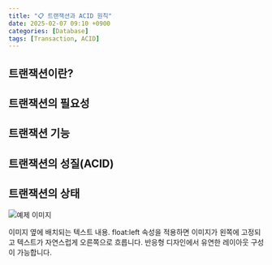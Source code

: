 ```yaml
---
title: "📋 트랜잭션과 ACID 원칙"
date: 2025-02-07 09:10 +0900
categories: [Database]
tags: [Transaction, ACID]
---
```


## 트랜잭션이란?


## 트랜잭션의 필요성

## 트랜잭션 기능

## 트랜잭션의 성질(ACID)

## 트랜잭션의 상태

<div class="float-container">
    <img src="https://via.placeholder.com/150" alt="예제 이미지">
    <p>이미지 옆에 배치되는 텍스트 내용. float:left 속성을 적용하면 이미지가 왼쪽에 고정되고 텍스트가 자연스럽게 오른쪽으로 흐릅니다. 반응형 디자인에서 유연한 레이아웃 구성이 가능합니다.</p>
</div>